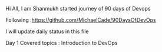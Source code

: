 Hi All, I am Shanmukh started journey of 90 days of Devops 

Following :https://github.com/MichaelCade/90DaysOfDevOps

I will update daily status in this file

Day 1 Covered topics : Introduction to DevOps 
